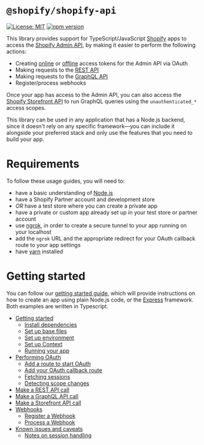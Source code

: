 # `@shopify/shopify-api`

<!-- ![Build Status]() -->

[![License: MIT](https://img.shields.io/badge/License-MIT-green.svg)](LICENSE.md)
[![npm version](https://badge.fury.io/js/%40shopify%2Fshopify-api.svg)](https://badge.fury.io/js/%40shopify%2Fshopify-api)

This library provides support for TypeScript/JavaScript [Shopify](https://www.shopify.com) apps to access the [Shopify Admin API](https://shopify.dev/docs/admin-api), by making it easier to perform the following actions:

- Creating [online](https://shopify.dev/concepts/about-apis/authentication#online-access) or [offline](https://shopify.dev/concepts/about-apis/authentication#offline-access) access tokens for the Admin API via OAuth
- Making requests to the [REST API](https://shopify.dev/docs/admin-api/rest/reference)
- Making requests to the [GraphQL API](https://shopify.dev/docs/admin-api/graphql/reference)
- Register/process webhooks

Once your app has access to the Admin API, you can also access the [Shopify Storefront API](https://shopify.dev/docs/storefront-api) to run GraphQL queries using the `unauthenticated_*` access scopes.

This library can be used in any application that has a Node.js backend, since it doesn't rely on any specific framework—you can include it alongside your preferred stack and only use the features that you need to build your app.

# Requirements

To follow these usage guides, you will need to:

- have a basic understanding of [Node.js](https://nodejs.org)
- have a Shopify Partner account and development store
- _OR_ have a test store where you can create a private app
- have a private or custom app already set up in your test store or partner account
- use [ngrok](https://ngrok.com), in order to create a secure tunnel to your app running on your localhost
- add the `ngrok` URL and the appropriate redirect for your OAuth callback route to your app settings
- have [yarn](https://yarnpkg.com) installed

<!-- Make sure this section is in sync with docs/README.md -->

# Getting started

You can follow our [getting started guide](docs/), which will provide instructions on how to create an app using plain Node.js code, or the [Express](https://expressjs.com/) framework. Both examples are written in Typescript.

- [Getting started](docs/getting_started.md)
  - [Install dependencies](docs/getting_started.md#install-dependencies)
  - [Set up base files](docs/getting_started.md#set-up-base-files)
  - [Set up environment](docs/getting_started.md#set-up-environment)
  - [Set up Context](docs/getting_started.md#set-up-context)
  - [Running your app](docs/getting_started.md#running-your-app)
- [Performing OAuth](docs/usage/oauth.md)
  - [Add a route to start OAuth](docs/usage/oauth.md#add-a-route-to-start-oauth)
  - [Add your OAuth callback route](docs/usage/oauth.md#add-your-oauth-callback-route)
  - [Fetching sessions](docs/usage/oauth.md#fetching-sessions)
  - [Detecting scope changes](docs/usage/oauth.md#detecting-scope-changes)
- [Make a REST API call](docs/usage/rest.md)
- [Make a GraphQL API call](docs/usage/graphql.md)
- [Make a Storefront API call](docs/usage/storefront.md)
- [Webhooks](docs/usage/webhooks.md)
  - [Register a Webhook](docs/usage/webhooks.md#register-a-webhook)
  - [Process a Webhook](docs/usage/webhooks.md#process-a-webhook)
- [Known issues and caveats](docs/issues.md)
  - [Notes on session handling](docs/issues.md#notes-on-session-handling)
